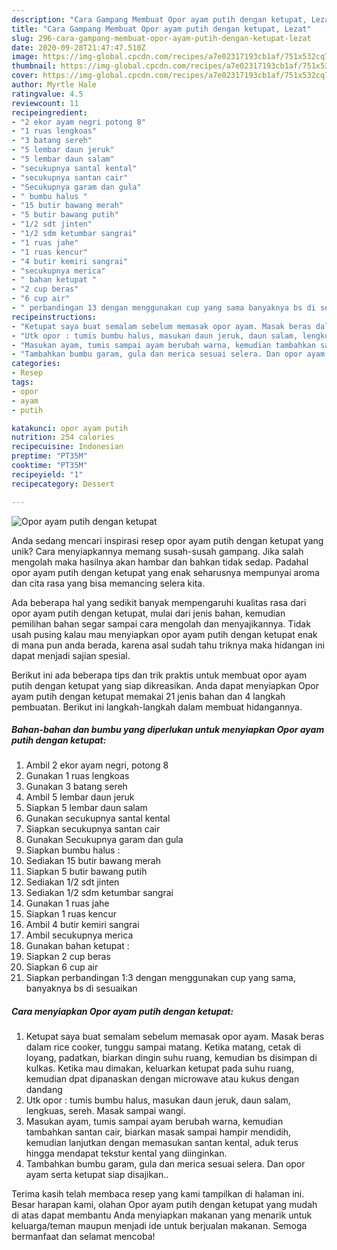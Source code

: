 ```yaml
---
description: "Cara Gampang Membuat Opor ayam putih dengan ketupat, Lezat"
title: "Cara Gampang Membuat Opor ayam putih dengan ketupat, Lezat"
slug: 296-cara-gampang-membuat-opor-ayam-putih-dengan-ketupat-lezat
date: 2020-09-28T21:47:47.510Z
image: https://img-global.cpcdn.com/recipes/a7e02317193cb1af/751x532cq70/opor-ayam-putih-dengan-ketupat-foto-resep-utama.jpg
thumbnail: https://img-global.cpcdn.com/recipes/a7e02317193cb1af/751x532cq70/opor-ayam-putih-dengan-ketupat-foto-resep-utama.jpg
cover: https://img-global.cpcdn.com/recipes/a7e02317193cb1af/751x532cq70/opor-ayam-putih-dengan-ketupat-foto-resep-utama.jpg
author: Myrtle Hale
ratingvalue: 4.5
reviewcount: 11
recipeingredient:
- "2 ekor ayam negri potong 8"
- "1 ruas lengkoas"
- "3 batang sereh"
- "5 lembar daun jeruk"
- "5 lembar daun salam"
- "secukupnya santal kental"
- "secukupnya santan cair"
- "Secukupnya garam dan gula"
- " bumbu halus "
- "15 butir bawang merah"
- "5 butir bawang putih"
- "1/2 sdt jinten"
- "1/2 sdm ketumbar sangrai"
- "1 ruas jahe"
- "1 ruas kencur"
- "4 butir kemiri sangrai"
- "secukupnya merica"
- " bahan ketupat "
- "2 cup beras"
- "6 cup air"
- " perbandingan 13 dengan menggunakan cup yang sama banyaknya bs di sesuaikan"
recipeinstructions:
- "Ketupat saya buat semalam sebelum memasak opor ayam. Masak beras dalam rice cooker, tunggu sampai matang. Ketika matang, cetak di loyang, padatkan, biarkan dingin suhu ruang, kemudian bs disimpan di kulkas. Ketika mau dimakan, keluarkan ketupat pada suhu ruang, kemudian dpat dipanaskan dengan microwave atau kukus dengan dandang"
- "Utk opor : tumis bumbu halus, masukan daun jeruk, daun salam, lengkuas, sereh. Masak sampai wangi."
- "Masukan ayam, tumis sampai ayam berubah warna, kemudian tambahkan santan cair, biarkan masak sampai hampir mendidih, kemudian lanjutkan dengan memasukan santan kental, aduk terus hingga mendapat tekstur kental yang diinginkan."
- "Tambahkan bumbu garam, gula dan merica sesuai selera. Dan opor ayam serta ketupat siap disajikan.."
categories:
- Resep
tags:
- opor
- ayam
- putih

katakunci: opor ayam putih 
nutrition: 254 calories
recipecuisine: Indonesian
preptime: "PT35M"
cooktime: "PT35M"
recipeyield: "1"
recipecategory: Dessert

---
```



![Opor ayam putih dengan ketupat](https://img-global.cpcdn.com/recipes/a7e02317193cb1af/751x532cq70/opor-ayam-putih-dengan-ketupat-foto-resep-utama.jpg)

Anda sedang mencari inspirasi resep opor ayam putih dengan ketupat yang unik? Cara menyiapkannya memang susah-susah gampang. Jika salah mengolah maka hasilnya akan hambar dan bahkan tidak sedap. Padahal opor ayam putih dengan ketupat yang enak seharusnya mempunyai aroma dan cita rasa yang bisa memancing selera kita.



Ada beberapa hal yang sedikit banyak mempengaruhi kualitas rasa dari opor ayam putih dengan ketupat, mulai dari jenis bahan, kemudian pemilihan bahan segar sampai cara mengolah dan menyajikannya. Tidak usah pusing kalau mau menyiapkan opor ayam putih dengan ketupat enak di mana pun anda berada, karena asal sudah tahu triknya maka hidangan ini dapat menjadi sajian spesial.


Berikut ini ada beberapa tips dan trik praktis untuk membuat opor ayam putih dengan ketupat yang siap dikreasikan. Anda dapat menyiapkan Opor ayam putih dengan ketupat memakai 21 jenis bahan dan 4 langkah pembuatan. Berikut ini langkah-langkah dalam membuat hidangannya.

<!--inarticleads1-->

##### Bahan-bahan dan bumbu yang diperlukan untuk menyiapkan Opor ayam putih dengan ketupat:

1. Ambil 2 ekor ayam negri, potong 8
1. Gunakan 1 ruas lengkoas
1. Gunakan 3 batang sereh
1. Ambil 5 lembar daun jeruk
1. Siapkan 5 lembar daun salam
1. Gunakan secukupnya santal kental
1. Siapkan secukupnya santan cair
1. Gunakan Secukupnya garam dan gula
1. Siapkan  bumbu halus :
1. Sediakan 15 butir bawang merah
1. Siapkan 5 butir bawang putih
1. Sediakan 1/2 sdt jinten
1. Sediakan 1/2 sdm ketumbar sangrai
1. Gunakan 1 ruas jahe
1. Siapkan 1 ruas kencur
1. Ambil 4 butir kemiri sangrai
1. Ambil secukupnya merica
1. Gunakan  bahan ketupat :
1. Siapkan 2 cup beras
1. Siapkan 6 cup air
1. Siapkan  perbandingan 1:3 dengan menggunakan cup yang sama, banyaknya bs di sesuaikan




<!--inarticleads2-->

##### Cara menyiapkan Opor ayam putih dengan ketupat:

1. Ketupat saya buat semalam sebelum memasak opor ayam. Masak beras dalam rice cooker, tunggu sampai matang. Ketika matang, cetak di loyang, padatkan, biarkan dingin suhu ruang, kemudian bs disimpan di kulkas. Ketika mau dimakan, keluarkan ketupat pada suhu ruang, kemudian dpat dipanaskan dengan microwave atau kukus dengan dandang
1. Utk opor : tumis bumbu halus, masukan daun jeruk, daun salam, lengkuas, sereh. Masak sampai wangi.
1. Masukan ayam, tumis sampai ayam berubah warna, kemudian tambahkan santan cair, biarkan masak sampai hampir mendidih, kemudian lanjutkan dengan memasukan santan kental, aduk terus hingga mendapat tekstur kental yang diinginkan.
1. Tambahkan bumbu garam, gula dan merica sesuai selera. Dan opor ayam serta ketupat siap disajikan..




Terima kasih telah membaca resep yang kami tampilkan di halaman ini. Besar harapan kami, olahan Opor ayam putih dengan ketupat yang mudah di atas dapat membantu Anda menyiapkan makanan yang menarik untuk keluarga/teman maupun menjadi ide untuk berjualan makanan. Semoga bermanfaat dan selamat mencoba!
